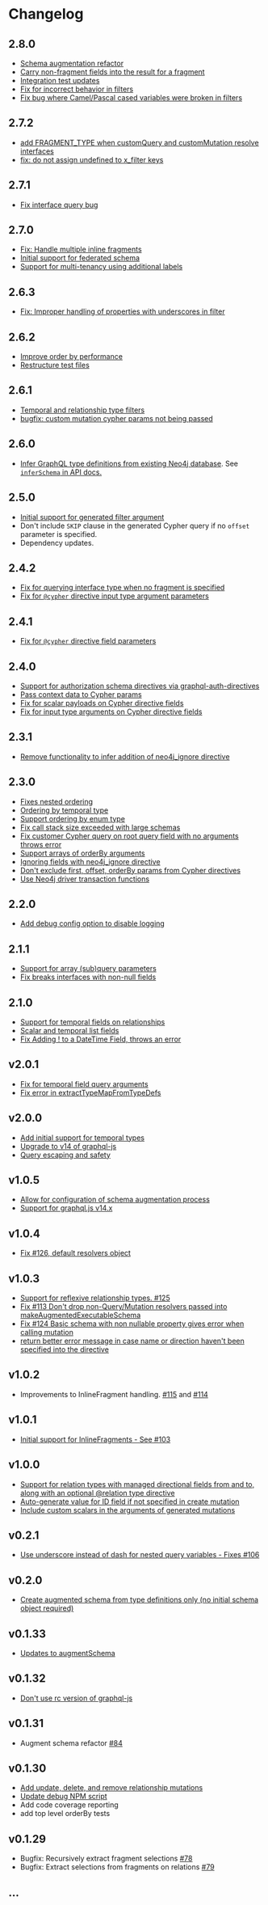 # Changelog

## 2.8.0

- [Schema augmentation refactor](https://github.com/neo4j-graphql/neo4j-graphql-js/pull/322)
- [Carry non-fragment fields into the result for a fragment](https://github.com/neo4j-graphql/neo4j-graphql-js/pull/299)
- [Integration test updates](https://github.com/neo4j-graphql/neo4j-graphql-js/pull/300)
- [Fix for incorrect behavior in filters](https://github.com/neo4j-graphql/neo4j-graphql-js/pull/330)
- [Fix bug where Camel/Pascal cased variables were broken in filters](https://github.com/neo4j-graphql/neo4j-graphql-js/pull/325)

## 2.7.2

- [add FRAGMENT_TYPE when customQuery and customMutation resolve interfaces](https://github.com/neo4j-graphql/neo4j-graphql-js/pull/296)
- [fix: do not assign undefined to x_filter keys](https://github.com/neo4j-graphql/neo4j-graphql-js/pull/281)

## 2.7.1

- [Fix interface query bug](https://github.com/neo4j-graphql/neo4j-graphql-js/pull/291)

## 2.7.0

- [Fix: Handle multiple inline fragments](https://github.com/neo4j-graphql/neo4j-graphql-js/pull/270)
- [Initial support for federated schema](https://github.com/neo4j-graphql/neo4j-graphql-js/pull/283)
- [Support for multi-tenancy using additional labels](https://github.com/neo4j-graphql/neo4j-graphql-js/pull/282)

## 2.6.3

- [Fix: Improper handling of properties with underscores in filter](https://github.com/neo4j-graphql/neo4j-graphql-js/pull/264)

## 2.6.2

- [Improve order by performance](https://github.com/neo4j-graphql/neo4j-graphql-js/pull/247)
- [Restructure test files](https://github.com/neo4j-graphql/neo4j-graphql-js/pull/253)

## 2.6.1

- [Temporal and relationship type filters](https://github.com/neo4j-graphql/neo4j-graphql-js/pull/245)
- [bugfix: custom mutation cypher params not being passed](https://github.com/neo4j-graphql/neo4j-graphql-js/pull/246)

## 2.6.0

- [Infer GraphQL type definitions from existing Neo4j database](https://github.com/neo4j-graphql/neo4j-graphql-js/pull/223). See [`inferSchema` in API docs.](https://grandstack.io/docs/neo4j-graphql-js-api.html#inferschemadriver-options-promise)

## 2.5.0

- [Initial support for generated filter argument](https://github.com/neo4j-graphql/neo4j-graphql-js/pull/228)
- Don't include `SKIP` clause in the generated Cypher query if no `offset` parameter is specified.
- Dependency updates.

## 2.4.2

- [Fix for querying interface type when no fragment is specified](https://github.com/neo4j-graphql/neo4j-graphql-js/pull/210)
- [Fix for `@cypher` directive input type argument parameters](https://github.com/neo4j-graphql/neo4j-graphql-js/pull/213)

## 2.4.1

- [Fix for `@cypher` directive field parameters](https://github.com/neo4j-graphql/neo4j-graphql-js/pull/207)

## 2.4.0

- [Support for authorization schema directives via graphql-auth-directives](https://www.npmjs.com/package/graphql-auth-directives)
- [Pass context data to Cypher params](https://github.com/neo4j-graphql/neo4j-graphql-js/issues/187)
- [Fix for scalar payloads on Cypher directive fields](https://github.com/neo4j-graphql/neo4j-graphql-js/issues/145)
- [Fix for input type arguments on Cypher directive fields](https://github.com/neo4j-graphql/neo4j-graphql-js/issues/192)

## 2.3.1

- [Remove functionality to infer addition of neo4j_ignore directive](https://github.com/neo4j-graphql/neo4j-graphql-js/commit/4d3ef38a5756ef14bec1cdbbfb5ecb7b6455d4c6)

## 2.3.0

- [Fixes nested ordering](https://github.com/neo4j-graphql/neo4j-graphql-js/issues/47)
- [Ordering by temporal type](https://github.com/neo4j-graphql/neo4j-graphql-js/issues/162)
- [Support ordering by enum type](https://github.com/neo4j-graphql/neo4j-graphql-js/issues/168)
- [Fix call stack size exceeded with large schemas](https://github.com/neo4j-graphql/neo4j-graphql-js/issues/172)
- [Fix customer Cypher query on root query field with no arguments throws error](https://github.com/neo4j-graphql/neo4j-graphql-js/issues/177)
- [Support arrays of orderBy arguments](https://github.com/neo4j-graphql/neo4j-graphql-js/pull/184)
- [Ignoring fields with neo4j_ignore directive](https://github.com/neo4j-graphql/neo4j-graphql-js/pull/183)
- [Don't exclude first, offset, orderBy params from Cypher directives](https://github.com/neo4j-graphql/neo4j-graphql-js/issues/58)
- [Use Neo4j driver transaction functions](https://github.com/neo4j-graphql/neo4j-graphql-js/commit/1fbc747ec090e538f61f192f77749eb7f1aa878a)

## 2.2.0

- [Add debug config option to disable logging](https://github.com/neo4j-graphql/neo4j-graphql-js/pull/170)

## 2.1.1

- [Support for array (sub)query parameters](https://github.com/neo4j-graphql/neo4j-graphql-js/pull/163)
- [Fix breaks interfaces with non-null fields](https://github.com/neo4j-graphql/neo4j-graphql-js/pull/167)

## 2.1.0

- [Support for temporal fields on relationships](https://github.com/neo4j-graphql/neo4j-graphql-js/pull/161)
- [Scalar and temporal list fields](https://github.com/neo4j-graphql/neo4j-graphql-js/pull/161)
- [Fix Adding ! to a DateTime Field, throws an error](https://github.com/neo4j-graphql/neo4j-graphql-js/issues/158)

## v2.0.1

- [Fix for temporal field query arguments](https://github.com/neo4j-graphql/neo4j-graphql-js/pull/155)
- [Fix error in extractTypeMapFromTypeDefs](https://github.com/neo4j-graphql/neo4j-graphql-js/pull/154)

## v2.0.0

- [Add initial support for temporal types](https://github.com/neo4j-graphql/neo4j-graphql-js/pull/151)
- [Upgrade to v14 of graphql-js](https://github.com/neo4j-graphql/neo4j-graphql-js/commit/862553a852e9f0eecef1d1264d9ab0ed49544dba)
- [Query escaping and safety](https://github.com/neo4j-graphql/neo4j-graphql-js/pull/146)

## v1.0.5

- [Allow for configuration of schema augmentation process](https://github.com/neo4j-graphql/neo4j-graphql-js/pull/131)
- [Support for graphql.js v14.x](https://github.com/neo4j-graphql/neo4j-graphql-js/pull/129)

## v1.0.4

- [Fix #126, default resolvers object](https://github.com/neo4j-graphql/neo4j-graphql-js/pull/127)

## v1.0.3

- [Support for reflexive relationship types. #125](https://github.com/neo4j-graphql/neo4j-graphql-js/pull/125)
- [Fix #113 Don't drop non-Query/Mutation resolvers passed into makeAugmentedExecutableSchema](https://github.com/neo4j-graphql/neo4j-graphql-js/issues/113)
- [Fix #124 Basic schema with non nullable property gives error when calling mutation](https://github.com/neo4j-graphql/neo4j-graphql-js/issues/124)
- [return better error message in case name or direction haven't been specified into the directive](https://github.com/neo4j-graphql/neo4j-graphql-js/commit/63f66acfd989972c0ed2fc8797579b468cd3dab8)

## v1.0.2

- Improvements to InlineFragment handling. [#115](https://github.com/neo4j-graphql/neo4j-graphql-js/pull/115) and [#114](https://github.com/neo4j-graphql/neo4j-graphql-js/pull/114)

## v1.0.1

- [Initial support for InlineFragments - See #103](https://github.com/neo4j-graphql/neo4j-graphql-js/issues/103)

## v1.0.0

- [Support for relation types with managed directional fields from and to, along with an optional @relation type directive](https://github.com/neo4j-graphql/neo4j-graphql-js/pull/108)
- [Auto-generate value for ID field if not specified in create mutation](https://github.com/neo4j-graphql/neo4j-graphql-js/pull/111)
- [Include custom scalars in the arguments of generated mutations](https://github.com/neo4j-graphql/neo4j-graphql-js/pull/111)

## v0.2.1

- [Use underscore instead of dash for nested query variables - Fixes #106](https://github.com/neo4j-graphql/neo4j-graphql-js/pull/107)

## v0.2.0

- [Create augmented schema from type definitions only (no initial schema object required)](https://github.com/neo4j-graphql/neo4j-graphql-js/pull/99)

## v0.1.33

- [Updates to augmentSchema](https://github.com/neo4j-graphql/neo4j-graphql-js/pull/94)

## v0.1.32

- [Don't use rc version of graphql-js](https://github.com/neo4j-graphql/neo4j-graphql-js/commit/b8a0a7f6a7698ac4c83690ed8950bca892d11c93)

## v0.1.31

- Augment schema refactor [#84](https://github.com/neo4j-graphql/neo4j-graphql-js/pull/84)

## v0.1.30

- [Add update, delete, and remove relationship mutations](https://github.com/neo4j-graphql/neo4j-graphql-js/commit/e3d297fb739577172c0dac067ca3d08acbcafa2e)
- [Update debug NPM script](https://github.com/neo4j-graphql/neo4j-graphql-js/commit/a0dee6ad88242e89d1a93899440a1d75ef500659)
- Add code coverage reporting
- add top level orderBy tests

## v0.1.29

- Bugfix: Recursively extract fragment selections [#78](https://github.com/neo4j-graphql/neo4j-graphql-js/pull/78)
- Bugfix: Extract selections from fragments on relations [#79](https://github.com/neo4j-graphql/neo4j-graphql-js/pull/79)

## ...
